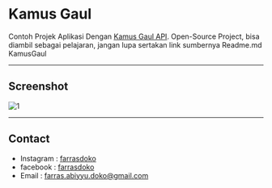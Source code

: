 # Kamus Gaul
Contoh Projek Aplikasi Dengan [Kamus Gaul API](https://kitabgaul.com/api/). Open-Source Project, bisa diambil sebagai pelajaran, jangan lupa sertakan link sumbernya
Readme.md KamusGaul

---
## Screenshot

![1](https://raw.githubusercontent.com/farrasdoko/KamusGaul/master/Example.png)

---

## Contact

* Instagram : [farrasdoko](https://instagram.com/farrasdoko)
* facebook : [farrasdoko](https://facebook.com/farras.abiyyu.31)
* Email : farras.abiyyu.doko@gmail.com
